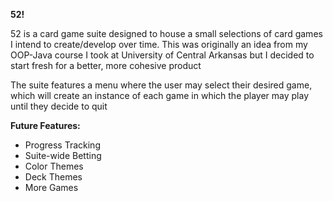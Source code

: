 **52!**

52 is a card game suite designed to house a small selections of card games I intend to create/develop over time. This was originally an idea from my OOP-Java course I took at University of Central Arkansas but I decided to start fresh for a better, more cohesive product

The suite features a menu where the user may select their desired game, which will create an instance of each game in which the player may play until they decide to quit

**Future Features:**
- Progress Tracking
- Suite-wide Betting
- Color Themes
- Deck Themes
- More Games
